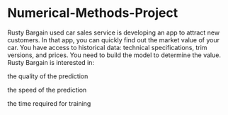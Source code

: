# Numerical-Methods-Project
Rusty Bargain used car sales service is developing an app to attract new customers. In that app, you can quickly find out the market value of your car. You have access to historical data: technical specifications, trim versions, and prices. You need to build the model to determine the value. Rusty Bargain is interested in:

the quality of the prediction 

the speed of the prediction 

the time required for training
